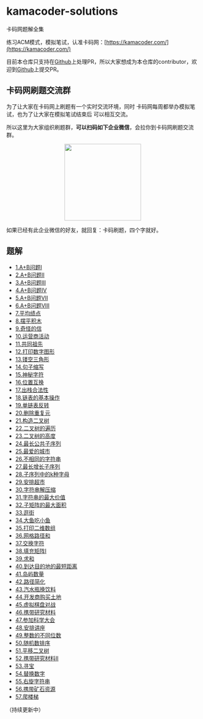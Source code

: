 # kamacoder-solutions

卡码网题解全集 

练习ACM模式，模拟笔试，认准卡码网：[https://kamacoder.com/](https://kamacoder.com/) 

目前本仓库只支持在[Github](https://github.com/youngyangyang04/kamacoder-solutions)上处理PR，所以大家想成为本仓库的contributor，欢迎到[Github](https://github.com/youngyangyang04/kamacoder-solutions)上提交PR。 

## 卡码网刷题交流群

为了让大家在卡码网上刷题有一个实时交流环境，同时 卡码网每周都举办模拟笔试，也为了让大家在模拟笔试结束后 可以相互交流。

所以这里为大家组织刷题群，**可以扫码如下企业微信**，会拉你到卡码网刷题交流群。

<div align="center"><img src="https://code-thinking-1253855093.file.myqcloud.com/pics/20230831094448.png" data-img="1" width="200" height="200"></img></div>

如果已经有此企业微信的好友，就回复：卡码刷题，四个字就好。

## 题解

* [1.A+B问题I](./problems/0001.A+B问题I.md)
* [2.A+B问题II](./problems/0002.A+B问题II.md)
* [3.A+B问题III](./problems/0003.A+B问题III.md)
* [4.A+B问题IV](./problems/0004.A+B问题IV.md)
* [5.A+B问题VII](./problems/0005.A+B问题VII.md)
* [6.A+B问题VIII](./problems/0006.A+B问题VIII.md)
* [7.平均绩点](./problems/0007.平均绩点.md)
* [8.摆平积木](./problems/0008.摆平积木.md)
* [9.奇怪的信](./problems/0009.奇怪的信.md)
* [10.运营商活动](./problems/0010.运营商活动.md)
* [11.共同祖先](./problems/0011.共同祖先.md)
* [12.打印数字图形](./problems/0012.打印数字图形.md)
* [13.镂空三角形](./problems/0013.镂空三角形.md)
* [14.句子缩写](./problems/0014.句子缩写.md)
* [15.神秘字符](./problems/0015.神秘字符.md)
* [16.位置互换](./problems/0016.位置互换.md)
* [17.出栈合法性](./problems/0017.出栈合法性.md)
* [18.链表的基本操作](./problems/0018.链表的基本操作.md)
* [19.单链表反转](./problems/0019.单链表反转.md)
* [20.删除重复元](./problems/0020.删除重复元素.md)
* [21.构造二叉树](./problems/0021.构造二叉树.md)
* [22.二叉树的遍历](./problems/0022.二叉树的遍历.md)
* [23.二叉树的高度](./problems/0023.二叉树的高度.md)
* [24.最长公共子序列](./problems/0024.最长公共子序列.md)
* [25.最爱的城市](./problems/0025.最爱的城市.md)
* [26.不相同的字符串](./problems/0026.不相同的字符串.md)
* [27.最长增长子序列](./problems/0027.最长增长子序列.md)
* [28.子序列中的k种字母](./problems/0028.子序列中的k种字母.md) 
* [29.安排超市](./problems/0029.安排超市.md)
* [30.字符串解压缩](./problems/0030.字符串解压缩.md)
* [31.字符串的最大价值](./problems/0031.字符串的最大价值.md)
* [32.子矩阵的最大面积](./problems/0032.子矩阵的最大面积.md)
* [33.逛街](./problems/0033.逛街.md)
* [34.大鱼吃小鱼](./problems/0034.大鱼吃小鱼.md)
* [35.打印二维数组](./problems/0035.打印二维数组.md)
* [36.网格路径和](./problems/0036.网格路径和.md)
* [37.交换字符](./problems/0037.交换字符.md)
* [38.填充矩阵I](./problems/0038.填充矩阵I.md)
* [39.求和](./problems/0039.求和.md)
* [40.到达目的地的最短距离](./problems/0040.到达目的地的最短距离.md)
* [41.岛屿数量](./problems/0041.岛屿数量.md)
* [42.路径简化](./problems/0042.路径简化.md)
* [43.汽水瓶换饮料](./problems/0043.汽水瓶换饮料.md)
* [44.开发商购买土地](./problems/0044.开发商购买土地.md)
* [45.虚拟棋盘对战](./problems/0045.虚拟棋盘对战.md)
* [46.携带研究材料](./problems/0046.携带研究材料.md)
* [47.参加科学大会](./problems/0047.参加科学大会.md)
* [48.安排讲座](./problems/0048.安排讲座.md)
* [49.整数的不同位数](./problems/0049.整数的不同位数.md)
* [50.随机数排序](./problems/0050.随机数排序.md)
* [51.平移二叉树](./problems/0051.平移二叉树.md)
* [52.携带研究材料II](./problems/0052.携带研究材料II.md)
* [53.寻宝](./problems/0053.寻宝.md)
* [54.替换数字](./problems/0054.替换数字.md)
* [55.右旋字符串](./problems/0055.右旋字符串.md)
* [56.携带矿石资源](./problems/0056.携带矿石资源.md)
* [57.爬楼梯](./problems/0057.爬楼梯.md)

（持续更新中）

